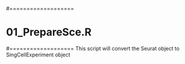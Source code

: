 #===================
#  01_PrepareSce.R
#===================
This script will convert the Seurat object to SingCellExperiment object

